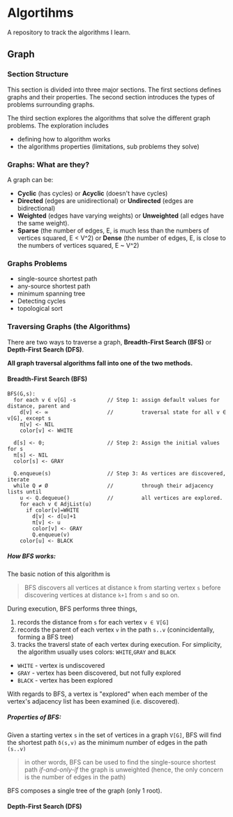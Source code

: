 # Algortihms
A repository to track the algorithms I learn.

## Graph

### Section Structure

This section is divided into three major sections. The first sections defines graphs and their properties. The second section introduces the types of problems surrounding graphs. 

The third section explores the algorithms that solve the different graph problems. The exploration includes
* defining how to algorithm works
* the algorithms properties (limitations, sub problems they solve)

### Graphs: What are they?

A graph can be:
* **Cyclic** (has cycles) or **Acyclic** (doesn't have cycles)
* **Directed** (edges are unidirectional) or **Undirected** (edges are bidirectional)
* **Weighted** (edges have varying weights) or **Unweighted** (all edges have the same weight).
* **Sparse** (the number of edges, E, is much less than the numbers of vertices squared, E < V^2) or **Dense** (the number of edges, E, is close to the numbers of vertices squared, E ~ V^2)

### Graphs Problems

* single-source shortest path
* any-source shortest path
* minimum spanning tree
* Detecting cycles
* topological sort

### Traversing Graphs (the Algorithms)

There are two ways to traverse a graph, **Breadth-First Search (BFS)** or **Depth-First Search (DFS)**. 

**All graph traversal algorithms fall into one of the two methods.**

#### Breadth-First Search (BFS)

```
BFS(G,s):
  for each v ∈ v[G] -s          // Step 1: assign default values for distance, parent and
    d[v] <- ∞                   //         traversal state for all v ∈ v[G], except s
    π[v] <- NIL
    color[v] <- WHITE
 
  d[s] <- 0;                    // Step 2: Assign the initial values for s
  π[s] <- NIL
  color[s] <- GRAY
 
  Q.enqueue(s)                  // Step 3: As vertices are discovered, iterate
  while Q ≠ Ø                   //         through their adjacency lists until
    u <- Q.dequeue()            //         all vertices are explored.
    for each v ∈ AdjList(u)
      if color[v]=WHITE
        d[v] <- d[u]+1
        π[v] <- u
        color[v] <- GRAY
        Q.enqueue(v)
    color[u] <- BLACK
``` 

##### How BFS works:
The basic notion of this algorithm is 
> BFS discovers all vertices at distance `k` from starting vertex `s` before discovering vertices at distance `k+1` from `s` and so on. 

During execution, BFS performs three things,
1. records the distance from `s` for each vertex `v ∈ V[G]`
2. records the parent of each vertex `v` in the path `s..v` (conincidentally, forming a BFS tree)
3. tracks the traversl state of each vertex during execution. For simplicity, the algorithm usually uses colors: `WHITE`,`GRAY` and `BLACK`
  * `WHITE` - vertex is undiscovered
  * `GRAY` - vertex has been discovered, but not fully explored
  * `BLACK` - vertex has been explored
  
With regards to BFS, a vertex is "explored" when each member of the vertex's adjacency list has been examined (i.e. discovered). 

##### Properties of BFS:
Given a starting vertex `s` in the set of vertices in a graph `V[G]`, BFS will find the shortest path `δ(s,v)` as the minimum number of edges in the path `(s..v)`
> in other words, BFS can be used to find the single-source shortest path _if-and-only-if_ the graph is unweighted (hence, the only concern is the number of edges in the path)

BFS composes a single tree of the graph (only 1 root).  



#### Depth-First Search (DFS)
